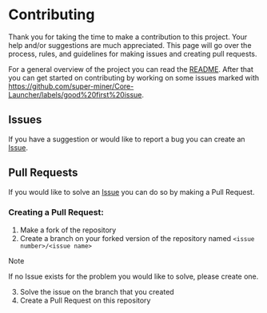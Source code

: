 # Contributing

Thank you for taking the time to make a contribution to this project. Your help and/or suggestions are much appreciated. This page will go over the process, rules, and guidelines for making issues and creating pull requests.

For a general overview of the project you can read the [README](README.md). After that you can get started on contributing by working on some issues marked with https://github.com/super-miner/Core-Launcher/labels/good%20first%20issue.

## Issues

If you have a suggestion or would like to report a bug you can create an [Issue](https://github.com/super-miner/Core-Launcher/issues).

## Pull Requests

If you would like to solve an [Issue](https://github.com/super-miner/Core-Launcher/issues) you can do so by making a Pull Request.

### Creating a Pull Request:
1. Make a fork of the repository
2. Create a branch on your forked version of the repository named `<issue number>/<issue name>`

> [!Note]
> If no Issue exists for the problem you would like to solve, please create one.

3. Solve the issue on the branch that you created
4. Create a Pull Request on this repository
